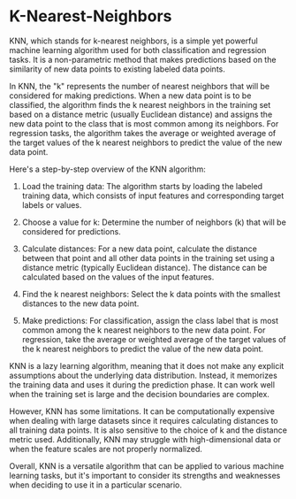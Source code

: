 # K-Nearest-Neighbors
KNN, which stands for k-nearest neighbors, is a simple yet powerful machine learning algorithm used for both classification and regression tasks. It is a non-parametric method that makes predictions based on the similarity of new data points to existing labeled data points.

In KNN, the "k" represents the number of nearest neighbors that will be considered for making predictions. When a new data point is to be classified, the algorithm finds the k nearest neighbors in the training set based on a distance metric (usually Euclidean distance) and assigns the new data point to the class that is most common among its neighbors. For regression tasks, the algorithm takes the average or weighted average of the target values of the k nearest neighbors to predict the value of the new data point.

Here's a step-by-step overview of the KNN algorithm:

1. Load the training data: The algorithm starts by loading the labeled training data, which consists of input features and corresponding target labels or values.

2. Choose a value for k: Determine the number of neighbors (k) that will be considered for predictions.

3. Calculate distances: For a new data point, calculate the distance between that point and all other data points in the training set using a distance metric (typically Euclidean distance). The distance can be calculated based on the values of the input features.

4. Find the k nearest neighbors: Select the k data points with the smallest distances to the new data point.

5. Make predictions: For classification, assign the class label that is most common among the k nearest neighbors to the new data point. For regression, take the average or weighted average of the target values of the k nearest neighbors to predict the value of the new data point.

KNN is a lazy learning algorithm, meaning that it does not make any explicit assumptions about the underlying data distribution. Instead, it memorizes the training data and uses it during the prediction phase. It can work well when the training set is large and the decision boundaries are complex.

However, KNN has some limitations. It can be computationally expensive when dealing with large datasets since it requires calculating distances to all training data points. It is also sensitive to the choice of k and the distance metric used. Additionally, KNN may struggle with high-dimensional data or when the feature scales are not properly normalized.

Overall, KNN is a versatile algorithm that can be applied to various machine learning tasks, but it's important to consider its strengths and weaknesses when deciding to use it in a particular scenario.
